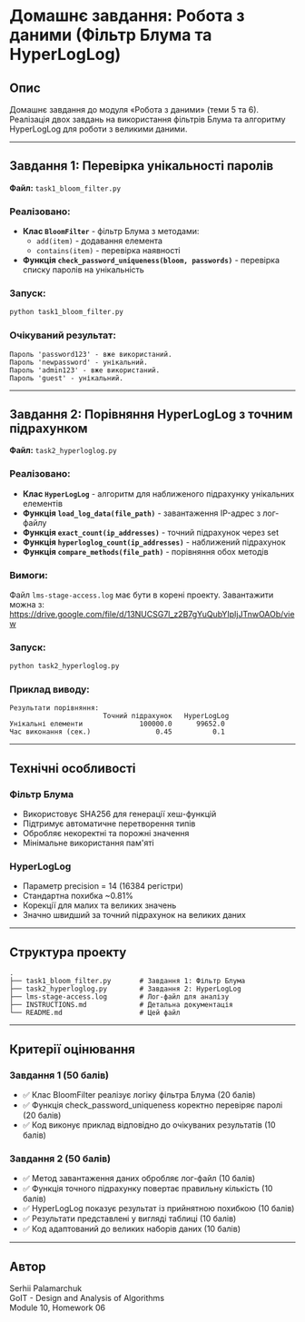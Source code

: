 # Домашнє завдання: Робота з даними (Фільтр Блума та HyperLogLog)

## Опис

Домашнє завдання до модуля «Робота з даними» (теми 5 та 6).
Реалізація двох завдань на використання фільтрів Блума та алгоритму HyperLogLog для роботи з великими даними.

---

## Завдання 1: Перевірка унікальності паролів

**Файл:** `task1_bloom_filter.py`

### Реалізовано:
- **Клас `BloomFilter`** - фільтр Блума з методами:
  - `add(item)` - додавання елемента
  - `contains(item)` - перевірка наявності
- **Функція `check_password_uniqueness(bloom, passwords)`** - перевірка списку паролів на унікальність

### Запуск:
```bash
python task1_bloom_filter.py
```

### Очікуваний результат:
```
Пароль 'password123' - вже використаний.
Пароль 'newpassword' - унікальний.
Пароль 'admin123' - вже використаний.
Пароль 'guest' - унікальний.
```

---

## Завдання 2: Порівняння HyperLogLog з точним підрахунком

**Файл:** `task2_hyperloglog.py`

### Реалізовано:
- **Клас `HyperLogLog`** - алгоритм для наближеного підрахунку унікальних елементів
- **Функція `load_log_data(file_path)`** - завантаження IP-адрес з лог-файлу
- **Функція `exact_count(ip_addresses)`** - точний підрахунок через set
- **Функція `hyperloglog_count(ip_addresses)`** - наближений підрахунок
- **Функція `compare_methods(file_path)`** - порівняння обох методів

### Вимоги:
Файл `lms-stage-access.log` має бути в корені проекту.
Завантажити можна з: https://drive.google.com/file/d/13NUCSG7l_z2B7gYuQubYIpIjJTnwOAOb/view

### Запуск:
```bash
python task2_hyperloglog.py
```

### Приклад виводу:
```
Результати порівняння:
                       Точний підрахунок   HyperLogLog
Унікальні елементи              100000.0      99652.0
Час виконання (сек.)                0.45          0.1
```

---

## Технічні особливості

### Фільтр Блума
- Використовує SHA256 для генерації хеш-функцій
- Підтримує автоматичне перетворення типів
- Обробляє некоректні та порожні значення
- Мінімальне використання пам'яті

### HyperLogLog
- Параметр precision = 14 (16384 регістри)
- Стандартна похибка ~0.81%
- Корекції для малих та великих значень
- Значно швидший за точний підрахунок на великих даних

---

## Структура проекту
```
.
├── task1_bloom_filter.py       # Завдання 1: Фільтр Блума
├── task2_hyperloglog.py        # Завдання 2: HyperLogLog
├── lms-stage-access.log        # Лог-файл для аналізу
├── INSTRUCTIONS.md             # Детальна документація
└── README.md                   # Цей файл
```

---

## Критерії оцінювання

### Завдання 1 (50 балів)
- ✅ Клас BloomFilter реалізує логіку фільтра Блума (20 балів)
- ✅ Функція check_password_uniqueness коректно перевіряє паролі (20 балів)
- ✅ Код виконує приклад відповідно до очікуваних результатів (10 балів)

### Завдання 2 (50 балів)
- ✅ Метод завантаження даних обробляє лог-файл (10 балів)
- ✅ Функція точного підрахунку повертає правильну кількість (10 балів)
- ✅ HyperLogLog показує результат із прийнятною похибкою (10 балів)
- ✅ Результати представлені у вигляді таблиці (10 балів)
- ✅ Код адаптований до великих наборів даних (10 балів)

---

## Автор

Serhii Palamarchuk  
GoIT - Design and Analysis of Algorithms  
Module 10, Homework 06
